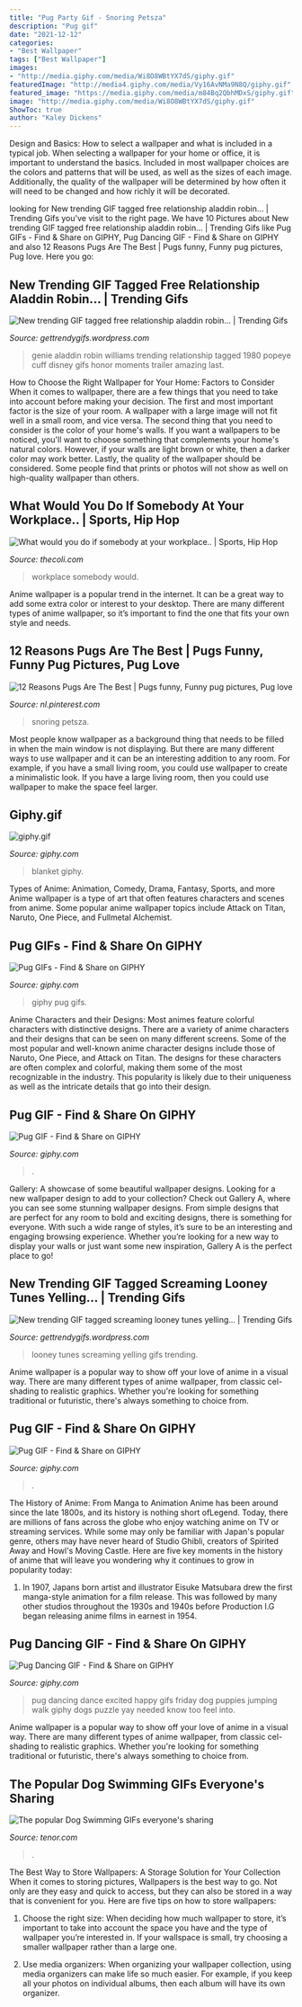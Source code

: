 ```yaml
---
title: "Pug Party Gif - Snoring Petsza"
description: "Pug gif"
date: "2021-12-12"
categories:
- "Best Wallpaper"
tags: ["Best Wallpaper"]
images:
- "http://media.giphy.com/media/Wi8O8WBtYX7dS/giphy.gif"
featuredImage: "http://media4.giphy.com/media/Vy16AvNMa9N8Q/giphy.gif"
featured_image: "https://media.giphy.com/media/m84Bq2QbhMDxS/giphy.gif"
image: "http://media.giphy.com/media/Wi8O8WBtYX7dS/giphy.gif"
ShowToc: true
author: "Kaley Dickens"
---
```



Design and Basics: How to select a wallpaper and what is included in a typical job.
When selecting a wallpaper for your home or office, it is important to understand the basics. Included in most wallpaper choices are the colors and patterns that will be used, as well as the sizes of each image. Additionally, the quality of the wallpaper will be determined by how often it will need to be changed and how richly it will be decorated.

	

		
looking for New trending GIF tagged free relationship aladdin robin… | Trending Gifs you've visit to the right page. We have 10 Pictures about New trending GIF tagged free relationship aladdin robin… | Trending Gifs like Pug GIFs - Find &amp; Share on GIPHY, Pug Dancing GIF - Find &amp; Share on GIPHY and also 12 Reasons Pugs Are The Best | Pugs funny, Funny pug pictures, Pug love. Here you go:
		
    
## New Trending GIF Tagged Free Relationship Aladdin Robin… | Trending Gifs

<img loading=lazy src="http://media2.giphy.com/media/z5u3DxMsMsbMk/giphy.gif" onerror="this.onerror=null;this.src='https://tse3.mm.bing.net/th?id=OIP.vRht14lelsGeNPbuwlv2KgAAAA&amp;pid=15.1';" alt="New trending GIF tagged free relationship aladdin robin… | Trending Gifs">

_Source: gettrendygifs.wordpress.com_

>genie aladdin robin williams trending relationship tagged 1980 popeye cuff disney gifs honor moments trailer amazing last. 

	

How to Choose the Right Wallpaper for Your Home: Factors to Consider
When it comes to wallpaper, there are a few things that you need to take into account before making your decision. The first and most important factor is the size of your room. A wallpaper with a large image will not fit well in a small room, and vice versa. 
The second thing that you need to consider is the color of your home's walls. If you want a wallpapers to be noticed, you'll want to choose something that complements your home's natural colors. However, if your walls are light brown or white, then a darker color may work better. 
Lastly, the quality of the wallpaper should be considered. Some people find that prints or photos will not show as well on high-quality wallpaper than others.

    
## What Would You Do If Somebody At Your Workplace.. | Sports, Hip Hop

<img loading=lazy src="https://i.makeagif.com/media/11-29-2015/pUG-Dl.gif" onerror="this.onerror=null;this.src='https://tse4.mm.bing.net/th?id=OIP.DlhHulmJH4oxCoQaJOKaMgHaFj&amp;pid=15.1';" alt="What would you do if somebody at your workplace.. | Sports, Hip Hop">

_Source: thecoli.com_

>workplace somebody would. 

	

Anime wallpaper is a popular trend in the internet. It can be a great way to add some extra color or interest to your desktop. There are many different types of anime wallpaper, so it’s important to find the one that fits your own style and needs.

    
## 12 Reasons Pugs Are The Best | Pugs Funny, Funny Pug Pictures, Pug Love

<img loading=lazy src="https://i.pinimg.com/originals/27/39/7d/27397d11cc3c03a2b3b7e637230c976a.jpg" onerror="this.onerror=null;this.src='https://tse2.mm.bing.net/th?id=OIP.cjf_JekGY3Igp9aTmc-U-AHaEx&amp;pid=15.1';" alt="12 Reasons Pugs Are The Best | Pugs funny, Funny pug pictures, Pug love">

_Source: nl.pinterest.com_

>snoring petsza. 

	

Most people know wallpaper as a background thing that needs to be filled in when the main window is not displaying. But there are many different ways to use wallpaper and it can be an interesting addition to any room. For example, if you have a small living room, you could use wallpaper to create a minimalistic look. If you have a large living room, then you could use wallpaper to make the space feel larger.

    
## Giphy.gif

<img loading=lazy src="http://media.giphy.com/media/Wi8O8WBtYX7dS/giphy.gif" onerror="this.onerror=null;this.src='https://tse2.mm.bing.net/th?id=OIP.3FFeBsO1Z3MftyPqjoIO_AAAAA&amp;pid=15.1';" alt="giphy.gif">

_Source: giphy.com_

>blanket giphy. 

	

Types of Anime: Animation, Comedy, Drama, Fantasy, Sports, and more
Anime wallpaper is a type of art that often features characters and scenes from anime. Some popular anime wallpaper topics include Attack on Titan, Naruto, One Piece, and Fullmetal Alchemist.

    
## Pug GIFs - Find &amp; Share On GIPHY

<img loading=lazy src="https://media.giphy.com/media/xAFPuHVjmsBmU/giphy.gif" onerror="this.onerror=null;this.src='https://tse3.mm.bing.net/th?id=OIP.eGI6xrfnTEZkRFFO-Qu8SQAAAA&amp;pid=15.1';" alt="Pug GIFs - Find &amp; Share on GIPHY">

_Source: giphy.com_

>giphy pug gifs. 

	

Anime Characters and their Designs: Most animes feature colorful characters with distinctive designs.
There are a variety of anime characters and their designs that can be seen on many different screens. Some of the most popular and well-known anime character designs include those of Naruto, One Piece, and Attack on Titan. The designs for these characters are often complex and colorful, making them some of the most recognizable in the industry. This popularity is likely due to their uniqueness as well as the intricate details that go into their design.

    
## Pug GIF - Find &amp; Share On GIPHY

<img loading=lazy src="https://media.giphy.com/media/dz5bp4mWUAvkc/giphy-downsized.gif" onerror="this.onerror=null;this.src='https://tse3.mm.bing.net/th?id=OIP.LfvLymcsqybbBHn7LKR6cQHaEK&amp;pid=15.1';" alt="Pug GIF - Find &amp; Share on GIPHY">

_Source: giphy.com_

>. 

	

Gallery: A showcase of some beautiful wallpaper designs.
Looking for a new wallpaper design to add to your collection? Check out Gallery A, where you can see some stunning wallpaper designs. From simple designs that are perfect for any room to bold and exciting designs, there is something for everyone. With such a wide range of styles, it’s sure to be an interesting and engaging browsing experience. Whether you’re looking for a new way to display your walls or just want some new inspiration, Gallery A is the perfect place to go!





	
	
    
## New Trending GIF Tagged Screaming Looney Tunes Yelling… | Trending Gifs

<img loading=lazy src="http://media4.giphy.com/media/Vy16AvNMa9N8Q/giphy.gif" onerror="this.onerror=null;this.src='https://tse3.mm.bing.net/th?id=OIP.FUjrjssOPE7PCijl44kZdwHaFZ&amp;pid=15.1';" alt="New trending GIF tagged screaming looney tunes yelling… | Trending Gifs">

_Source: gettrendygifs.wordpress.com_

>looney tunes screaming yelling gifs trending. 

	

Anime wallpaper is a popular way to show off your love of anime in a visual way. There are many different types of anime wallpaper, from classic cel-shading to realistic graphics. Whether you're looking for something traditional or futuristic, there's always something to choice from.

    
## Pug GIF - Find &amp; Share On GIPHY

<img loading=lazy src="https://media.giphy.com/media/m84Bq2QbhMDxS/giphy.gif" onerror="this.onerror=null;this.src='https://tse3.mm.bing.net/th?id=OIP.INqketXrZrU6BTEMPFkmXwHaEK&amp;pid=15.1';" alt="Pug GIF - Find &amp; Share on GIPHY">

_Source: giphy.com_

>. 

	

The History of Anime: From Manga to Animation
Anime has been around since the late 1800s, and its history is nothing short ofLegend. Today, there are millions of fans across the globe who enjoy watching anime on TV or streaming services. While some may only be familiar with Japan's popular genre, others may have never heard of Studio Ghibli, creators of Spirited Away and Howl's Moving Castle. Here are five key moments in the history of anime that will leave you wondering why it continues to grow in popularity today:
1) In 1907, Japans born artist and illustrator Eisuke Matsubara drew the first manga-style animation for a film release. This was followed by many other studios throughout the 1930s and 1940s before Production I.G began releasing anime films in earnest in 1954.

    
## Pug Dancing GIF - Find &amp; Share On GIPHY

<img loading=lazy src="https://media.giphy.com/media/G45hsv7XIF36E/giphy.gif" onerror="this.onerror=null;this.src='https://tse2.mm.bing.net/th?id=OIP.AnjekZH9VQM4Bbq7Iozg8QAAAA&amp;pid=15.1';" alt="Pug Dancing GIF - Find &amp; Share on GIPHY">

_Source: giphy.com_

>pug dancing dance excited happy gifs friday dog puppies jumping walk giphy dogs puzzle yay needed know too feel into. 

	

Anime wallpaper is a popular way to show off your love of anime in a visual way. There are many different types of anime wallpaper, from classic cel-shading to realistic graphics. Whether you're looking for something traditional or futuristic, there's always something to choice from.

    
## The Popular Dog Swimming GIFs Everyone&#039;s Sharing

<img loading=lazy src="https://media.tenor.com/images/1a33c60a004a6ba56f04f84a4e684c06/tenor.gif" onerror="this.onerror=null;this.src='https://tse3.mm.bing.net/th?id=OIP.GjPGCgBKa6VvBPhKTmhMBgHaEK&amp;pid=15.1';" alt="The popular Dog Swimming GIFs everyone&#039;s sharing">

_Source: tenor.com_

>. 

	

The Best Way to Store Wallpapers: A Storage Solution for Your Collection
When it comes to storing pictures, Wallpapers is the best way to go. Not only are they easy and quick to access, but they can also be stored in a way that is convenient for you. Here are five tips on how to store wallpapers:
1) Choose the right size: When deciding how much wallpaper to store, it’s important to take into account the space you have and the type of wallpaper you’re interested in. If your wallspace is small, try choosing a smaller wallpaper rather than a large one.

2) Use media organizers: When organizing your wallpaper collection, using media organizers can make life so much easier. For example, if you keep all your photos on individual albums, then each album will have its own organizer.

